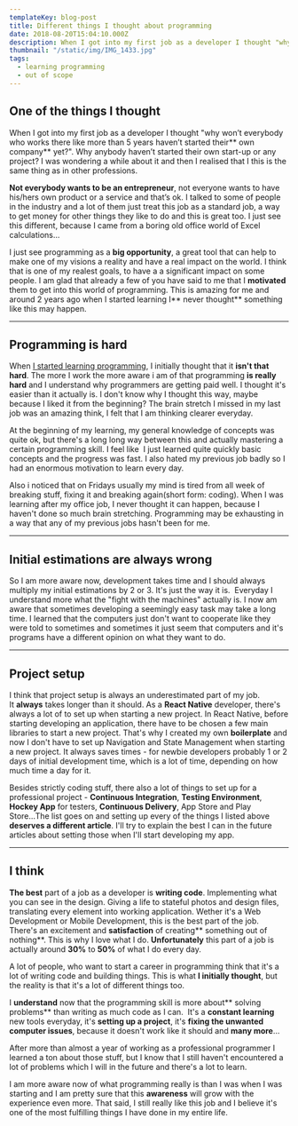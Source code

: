 ```yaml
---
templateKey: blog-post
title: Different things I thought about programming
date: 2018-08-20T15:04:10.000Z
description: When I got into my first job as a developer I thought "why won’t everybody who works there like more than 5 years haven’t started their own company yet?"
thumbnail: "/static/img/IMG_1433.jpg"
tags:
  - learning programming
  - out of scope
---
```


## **One of the things I thought**

When I got into my first job as a developer I thought "why won’t everybody who works there like more than 5 years haven’t started their** own company** yet?".
Why anybody haven’t started their own start-up or any project? I was wondering a while about it and then I realised that I this is the same thing as in other professions.

**Not everybody wants to be an entrepreneur**, not everyone wants to have his/hers own product or a service and that’s ok. I talked to some of people in the industry and a lot of them just treat this job as a standard job, a way to get money for other things they like to do and this is great too. I just see this different, because I came from a boring old office world of Excel calculations...

I just see programming as a **big opportunity**, a great tool that can help to make one of my visions a reality and have a real impact on the world. I think that is one of my realest goals, to have a a significant impact on some people. I am glad that already a few of you have said to me that I **motivated** them to get into this world of programming. This is amazing for me and around 2 years ago when I started learning I** never thought** something like this may happen.

___

## **Programming is hard**

When <a href="https://selfmadedeveloper.com/programming-learn-it-by-yourself-part-1/">I started learning programming</a>, I initially thought that it **isn't that hard**. The more I work the more aware i am of that programming **is really hard** and I understand why programmers are getting paid well. I thought it's easier than it actually is. I don't know why I thought this way, maybe because I liked it from the beginning? The brain stretch I missed in my last job was an amazing think, I felt that I am thinking clearer everyday.

At the beginning of my learning, my general knowledge of concepts was quite ok, but there's a long long way between this and actually mastering a certain programming skill.
I feel like  I just learned quite quickly basic concepts and the progress was fast. I also hated my previous job badly so I had an enormous motivation to learn every day.

Also i noticed that on Fridays usually my mind is tired from all week of breaking stuff, fixing it and breaking again(short form: coding). When I was learning after my office job, I never thought it can happen, because I haven't done so much brain stretching. Programming may be exhausting in a way that any of my previous jobs hasn't been for me.

___

## **Initial estimations are always wrong**

So I am more aware now, development takes time and I should always multiply my initial estimations by 2 or 3. It's just the way it is.  Everyday I understand more what the "fight with the machines" actually is. I now am aware that sometimes developing a seemingly easy task may take a long time. I learned that the computers just don't want to cooperate like they were told to sometimes and sometimes it just seem that computers and it's programs have a different opinion on what they want to do.

___

## Project setup

I think that project setup is always an underestimated part of my job. It **always** takes longer than it should.
As a **React Native** developer, there's always a lot of to set up when starting a new project. In React Native, before starting developing an application, there have to be chosen a few main libraries to start a new project. That's why I created my own **boilerplate** and now I don't have to set up Navigation and State Management when starting a new project. It always saves times - for newbie developers probably 1 or 2 days of initial development time, which is a lot of time, depending on how much time a day for it.

Besides strictly coding stuff, there also a lot of things to set up for a professional project - **Continuous Integration**, **Testing Environment**, **Hockey App** for testers, **Continuous Delivery**, App Store and Play Store...The list goes on and setting up every of the things I listed above **deserves a different article**. I'll try to explain the best I can in the future articles about setting those when I'll start developing my app.

___

## **I think**

**The best** part of a job as a developer is **writing code**. Implementing what you can see in the design. Giving a life to stateful photos and design files, translating every element into working application.
Wether it's a Web Development or Mobile Development, this is the best part of the job. There's an excitement and **satisfaction** of creating** something out of nothing**. This is why I love what I do.
**Unfortunately** this part of a job is actually around **30%** to **50%** of what I do every day.

A lot of people, who want to start a career in programming think that it's a lot of writing code and building things. This is what **I initially thought**, but the reality is that it's a lot of different things too.

I **understand** now that the programming skill is more about** solving problems** than writing as much code as I can.  It's a **constant learning** new tools everyday, it's **setting up a project**, it's **fixing the **unwanted** computer issues**, because it doesn't work like it should and **many more**...

After more than almost a year of working as a professional programmer I learned a ton about those stuff, but I know that I still haven't encountered a lot of problems which I will in the future and there's a lot to learn.

I am more aware now of what programming really is than I was when I was starting and I am pretty sure that this **awareness** will grow with the experience even more. That said, I still really like this job and I believe it's one of the most fulfilling things I have done in my entire life.

